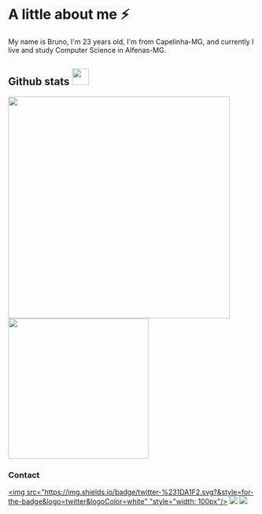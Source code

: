 # A little about me ⚡
My name is Bruno, I'm 23 years old, I'm from Capelinha-MG, and currently I live and study Computer Science in Alfenas-MG.

## Github stats  <img src="https://creazilla-store.fra1.digitaloceanspaces.com/icons/7914417/github-icon-md.png" style="top: width: 34px; height: 34px;" />
<img src="https://github-readme-stats.vercel.app/api?username=brunomartins009&show_icons=true&theme=radical&show_icons=true" style="width: 450px;" /> <img src="https://github-readme-stats.vercel.app/api/top-langs/?username=brunomartins009&theme=radical" style="width: 285px;" />

### Contact
[<img src="https://img.shields.io/badge/twitter-%231DA1F2.svg?&style=for-the-badge&logo=twitter&logoColor=white" "style="width: 100px"/>](https://twitter.com/brunomartins009) [<img src = "https://img.shields.io/badge/instagram-%23E4405F.svg?&style=for-the-badge&logo=instagram&logoColor=white">](https://www.instagram.com/brunomartins009/) [<img src = "https://img.shields.io/badge/Gmail-D14836?style=for-the-badge&logo=gmail&logoColor=white"/>](mailto:martinscordeiro009@gmail.com)
